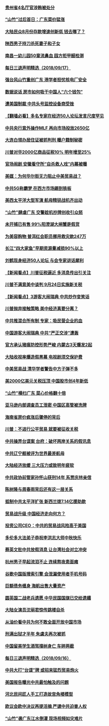 #### [贵州省4名厅官涉贿被处分](../pages/nsc413/n10722430.md) 

#### [“山竹”过后首日：广东菜价猛涨](../pages/nsc413/n10721239.md) 

#### [大陆民众8月份存款增速创新低 钱去哪了？](../pages/nsc413/n10722380.md) 

#### [陕西男子持刀杀死妻子和子女](../pages/nsc413/n10722177.md) 

#### [南昌一幼儿园50童流鼻血 园方拒甲醛检测](../pages/nsc413/n10722119.md) 

#### [每日三退声明精选（2018/09/17）](../pages/nsc413/n10722057.md) 

#### [强台风山竹重创广东 港学者担忧核电厂安全](../pages/nsc413/n10720066.md) 

#### [数据说话 房市如何吸干中国人“六个钱包”](../pages/nsc413/n10721656.md) 

#### [遭美国制裁  中共头号监控设备商受挫](../pages/nsc413/n10721167.md) 

#### [【翻墙必看】多名专家在经济50人论坛发言尺度罕见](../pages/nsc413/n10721920.md) 

#### [中共央行意外操作MLF 再向市场投放2650亿](../pages/nsc413/n10721703.md) 

#### [大连白领办居住证被抓判刑 曝户籍制秘密](../pages/nsc413/n10716422.md) 

#### [川普对华2000亿商品征税10% 明年增至25%](../pages/nsc413/n10721639.md) 

#### [官场闹剧 安徽看守所“自杀救人戏”内幕被曝](../pages/nsc413/n10721511.md) 

#### [美媒：为何华尔街无力阻止中美贸易战？](../pages/nsc413/n10721435.md) 

#### [中共5G称霸梦 在西方市场踢到铁板](../pages/nsc413/n10721491.md) 

#### [美西太平洋大型军演 航母精锐战机齐出动](../pages/nsc413/n10720985.md) 

#### [“山竹”肆虐广东 交警趁机抄牌创收引众怒](../pages/nsc413/n10721353.md) 

#### [未开捕已有售 99%阳澄湖大闸蟹是假货](../pages/nsc413/n10721440.md) 

#### [为美容购物 普洱红会职员挪用救灾款247万](../pages/nsc413/n10721292.md) 

#### [长江“四大家鱼”早期资源量减损90%以上](../pages/nsc413/n10721252.md) 

#### [刘鹤现身经济50人论坛 与会专家讲话犀利](../pages/nsc413/n10721133.md) 

#### [【新闻看点】川普征税逼近 多消息传出引关注](../pages/nsc413/n10721107.md) 

#### [川普不满意美中谈判 9月24日实施新关税](../pages/nsc413/n10721178.md) 

#### [【新闻看点】3游客大闹瑞典 中共炒作变笑话](../pages/nsc413/n10721069.md) 

#### [川普抛弃接触策略 美中经济真要分离？](../pages/nsc413/n10721071.md) 

#### [中共推混合所有制 专家：吸民营企业的血](../pages/nsc413/n10720933.md) 

#### [中国游客大闹瑞典 中共“严正交涉”遭轰](../pages/nsc413/n10720995.md) 

#### [官方承认猪瘟防控形势严峻 内蒙古3天爆发2起](../pages/nsc413/n10720978.md) 

#### [大陆收视率爆造假黑幕 电视剧须交保护费](../pages/nsc413/n10720949.md) 

#### [中美贸易战 清华学者警告中方子弹不多](../pages/nsc413/n10720929.md) 

#### [美2000亿美元关税压顶 中国股市创4年新低](../pages/nsc413/n10720886.md) 

#### [“山竹”横扫广东 菜心价格翻十倍](../pages/nsc413/n10720220.md) 

#### [亚马逊内部调查员工泄密 中国区高管被洗牌](../pages/nsc413/n10720814.md) 

#### [海南省房价疯涨后骤停的背后](../pages/nsc413/n10720448.md) 

#### [川普：不进行公平贸易 就要被征收关税](../pages/nsc413/n10720805.md) 

#### [中共操弄台谍案 台府：破坏两岸关系的假讯息](../pages/nsc413/n10720491.md) 

#### [中共辽宁舰被评为世界最差航母](../pages/nsc413/n10720624.md) 

#### [大陆经济放缓  三大压力或致明年疲软](../pages/nsc413/n10719967.md) 

#### [中共政协前管家孙怀山获刑14年 系贾庆林亲信](../pages/nsc413/n10720642.md) 

#### [陈树隆与周春雨背后还有这一层关系](../pages/nsc413/n10720503.md) 

#### [抵制中共太平洋扩张 新西兰拨7.14亿援助款](../pages/nsc413/n10720488.md) 

#### [贸易战升级 中国经济走向何方？](../pages/nsc413/n10719237.md) 

#### [投资公司CEO：中共的贸易战风险高于美国](../pages/nsc413/n10720293.md) 

#### [多伦多大法弟子恭祝李洪志大师中秋快乐](../pages/nsc413/n10719118.md) 

#### [蔡英文批中共放假消息 让台湾社会对立冲突](../pages/nsc413/n10719992.md) 

#### [杭州男子早起流泪不止 连续熬夜患面瘫](../pages/nsc413/n10720148.md) 

#### [谷歌中国版搜索引擎 会泄漏使用者手机号码](../pages/nsc413/n10719990.md) 

#### [巨额债务缠身 海航出售大量资产](../pages/nsc413/n10719194.md) 

#### [圆英国二战老兵遗愿 中华民国国旗已交给遗孀](../pages/nsc413/n10719685.md) 

#### [大陆女演员沈丽君惊传跳楼自杀](../pages/nsc413/n10719540.md) 

#### [从油价看中共为何不敢全面开放中国市场](../pages/nsc413/n10719600.md) 

#### [刑满出狱才半年 朱虞夫再次被抓](../pages/nsc413/n10719744.md) 

#### [中国留美学生酒驾撞树身亡 车碎两截](../pages/nsc413/n10719586.md) 

#### [每日三退声明精选（2018/09/16）](../pages/nsc413/n10719597.md) 

#### [中共大打“台谍”牌 或招来猛烈贸易炮火](../pages/nsc413/n10718988.md) 

#### [美国报告曝光中共最怕触及的问题](../pages/nsc413/n10707267.md) 

#### [河北民间匠人手工打造故宫角楼模型](../pages/nsc413/n10719014.md) 

#### [欧议会欧中决议再提活摘 严谴中共迫害人权](../pages/nsc413/n10718122.md) 

#### [“山竹”袭广东江水倒灌 现场视频如灾难片](../pages/nsc413/n10718596.md) 

